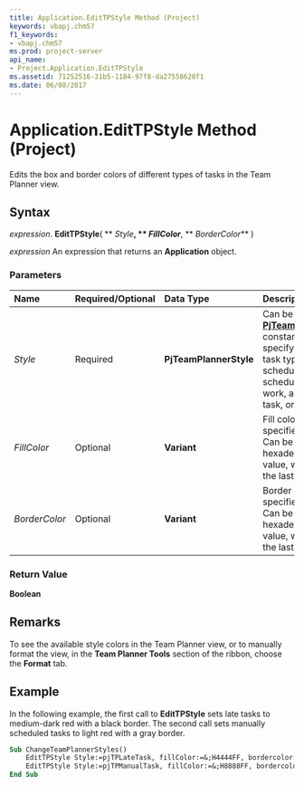 ```yaml
---
title: Application.EditTPStyle Method (Project)
keywords: vbapj.chm57
f1_keywords:
- vbapj.chm57
ms.prod: project-server
api_name:
- Project.Application.EditTPStyle
ms.assetid: 71252516-31b5-1184-97f8-da27558620f1
ms.date: 06/08/2017
---
```



# Application.EditTPStyle Method (Project)

Edits the box and border colors of different types of tasks in the Team Planner view.


## Syntax

 _expression_. **EditTPStyle**( ** _Style_**, ** _FillColor_**, ** _BorderColor_** )

 _expression_ An expression that returns an **Application** object.


### Parameters



|**Name**|**Required/Optional**|**Data Type**|**Description**|
|:-----|:-----|:-----|:-----|
| _Style_|Required|**PjTeamPlannerStyle**|Can be one of the  **[PjTeamPlannerStyle](Project.PjTeamPlannerStyle.md)** constants, which specify whether the task type is auto scheduled, manually scheduled, actual work, an external task, or a late task.|
| _FillColor_|Optional|**Variant**|Fill color of the specified task type. Can be a hexadecimal RGB value, where red is the last byte.|
| _BorderColor_|Optional|**Variant**|Border color of the specified task type. Can be a hexadecimal RGB value, where red is the last byte.|

### Return Value

 **Boolean**


## Remarks

To see the available style colors in the Team Planner view, or to manually format the view, in the  **Team Planner Tools** section of the ribbon, choose the **Format** tab.


## Example

In the following example, the first call to  **EditTPStyle** sets late tasks to medium-dark red with a black border. The second call sets manually scheduled tasks to light red with a gray border.


```vb
Sub ChangeTeamPlannerStyles() 
    EditTPStyle Style:=pjTPLateTask, fillColor:=&;H4444FF, bordercolor:=&;H0 
    EditTPStyle Style:=pjTPManualTask, fillColor:=&;H8888FF, bordercolor:=&;H888888 
End Sub
```


